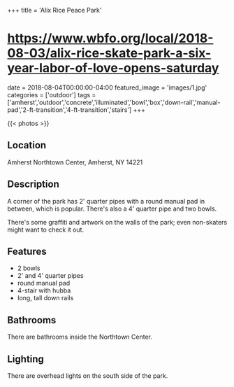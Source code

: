 +++
title = 'Alix Rice Peace Park'
# https://www.wbfo.org/local/2018-08-03/alix-rice-skate-park-a-six-year-labor-of-love-opens-saturday
date = 2018-08-04T00:00:00-04:00
featured_image = 'images/1.jpg'
categories = ['outdoor']
tags = ['amherst','outdoor','concrete','illuminated','bowl','box','down-rail','manual-pad','2-ft-transition','4-ft-transition','stairs']
+++

{{< photos >}}

## Location

Amherst Northtown Center, Amherst, NY 14221

## Description

A corner of the park has 2' quarter pipes with a round manual pad in between, which is popular. There's also a 4' quarter pipe and two bowls.

There's some graffiti and artwork on the walls of the park; even non-skaters might want to check it out.

## Features

- 2 bowls
- 2' and 4' quarter pipes
- round manual pad
- 4-stair with hubba
- long, tall down rails

## Bathrooms

There are bathrooms inside the Northtown Center.

## Lighting

There are overhead lights on the south side of the park.
